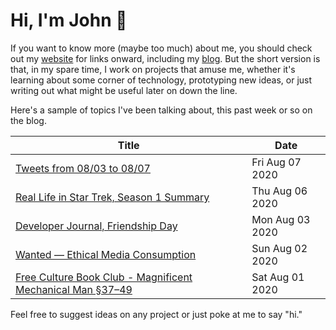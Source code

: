 # Hi, I'm John 👋

If you want to know more (maybe too much) about me, you should check out my [website](https://john.colagioia.net/) for links onward, including my [blog](https://john.colagioia.net/blog).  But the short version is that, in my spare time, I work on projects that amuse me, whether it's learning about some corner of technology, prototyping new ideas, or just writing out what might be useful later on down the line.

Here's a sample of topics I've been talking about, this past week or so on the blog.

|Title|Date|
|-----|-------|
|[Tweets from 08/03 to 08/07](https://john.colagioia.net/blog/media/2020/08/07/week.html)|Fri Aug 07 2020|
|[Real Life in Star Trek, Season 1 Summary](https://john.colagioia.net/blog/2020/08/06/season1.html)|Thu Aug 06 2020|
|[Developer Journal, Friendship Day](https://john.colagioia.net/blog/2020/08/03/friend.html)|Mon Aug 03 2020|
|[Wanted — Ethical Media Consumption](https://john.colagioia.net/blog/2020/08/02/ethmedia.html)|Sun Aug 02 2020|
|[Free Culture Book Club - Magnificent Mechanical Man §37–49](https://john.colagioia.net/blog/2020/08/01/manuel.html)|Sat Aug 01 2020|

Feel free to suggest ideas on any project or just poke at me to say "hi."
